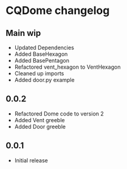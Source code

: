 # CQDome changelog

## Main wip
* Updated Dependencies
* Added BaseHexagon
* Added BasePentagon
* Refactored vent_hexagon to VentHexagon
* Cleaned up imports
* Added door.py example

## 0.0.2
* Refactored Dome code to version 2
* Added Vent greeble
* Added Door greeble


## 0.0.1
* Initial release
